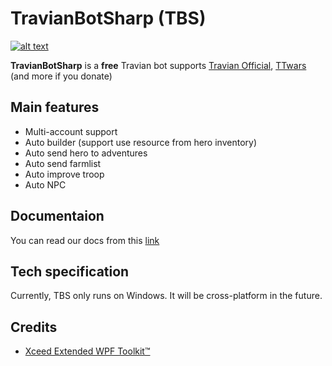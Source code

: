 # TravianBotSharp (TBS)

[![alt text][image]][hyperlink]

[hyperlink]: https://discord.gg/mBa4f2K
[image]:https://discordapp.com/api/guilds/740829801446637601/widget.png?style=banner4

**TravianBotSharp** is a **free** Travian bot supports [Travian Official](https://www.travian.com), [TTwars](https://ttwars.com) (and more if you donate)

## Main features

- Multi-account support
- Auto builder (support use resource from hero inventory)
- Auto send hero to adventures
- Auto send farmlist 
- Auto improve troop
- Auto NPC

## Documentaion

You can read our docs from this [link](https://tbs-docs.readthedocs.io/)

## Tech specification

Currently, TBS only runs on Windows. It will be cross-platform in the future.

## Credits

- [Xceed Extended WPF Toolkit™](https://github.com/xceedsoftware/wpftoolkit)

